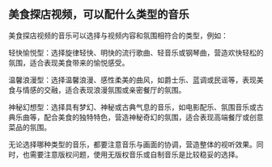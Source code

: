 ## 美食探店视频，可以配什么类型的音乐

美食探店视频的音乐可以选择与视频内容和氛围相符合的类型，例如：

轻快愉悦型：选择旋律轻快、明快的流行歌曲、轻音乐或钢琴曲，营造欢快轻松的氛围，适合表现美食带来的愉悦感受。

温馨浪漫型：选择温馨浪漫、感性柔美的曲风，如爵士乐、蓝调或民谣等，表现美食与情感的交融，适合表现浪漫氛围或亲密餐厅的氛围。

神秘幻想型：选择具有梦幻、神秘或古典气息的音乐，如电影配乐、氛围音乐或古典乐曲等，配合美食的独特特色，营造神秘奇幻的氛围，适合表现高端餐厅或创意菜品的氛围。

无论选择哪种类型的音乐，都要注意音乐与画面的协调，营造整体的视听效果。同时，也需要注意版权问题，使用无版权音乐或自制音乐是比较稳妥的选择。